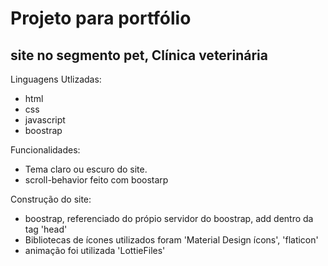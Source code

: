 # Projeto para portfólio

## site no segmento pet, Clínica veterinária

Linguagens Utlizadas:

* html
* css
* javascript
* boostrap

Funcionalidades:

* Tema claro ou escuro do site.
* scroll-behavior feito com boostarp

Construção do site:

* boostrap, referenciado do própio servidor do boostrap, add dentro da tag 'head'
* Bibliotecas de ícones utilizados foram 'Material Design ícons', 'flaticon'
* animação foi utilizada 'LottieFiles'

